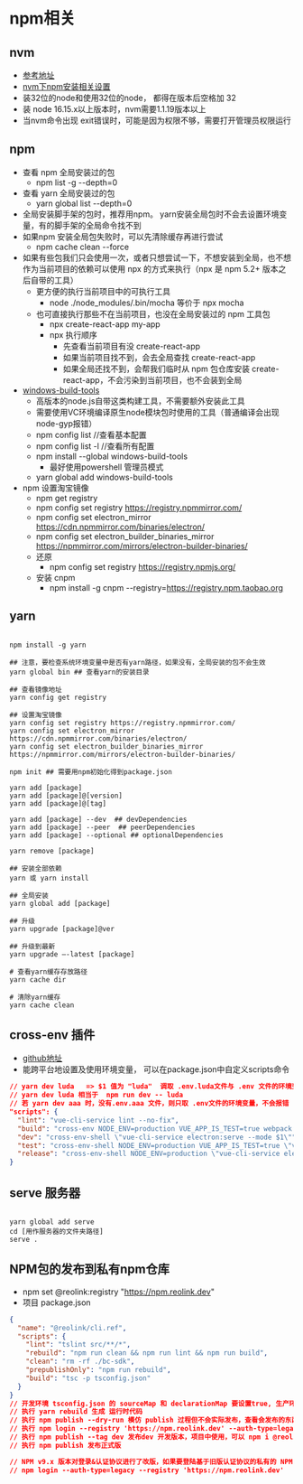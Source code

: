 # npm相关

## nvm

- [参考地址](https://www.cnblogs.com/yulinlewis/p/10441180.html)
- [nvm下npm安装相关设置](https://www.cnblogs.com/ejll/p/11229557.html)
- 装32位的node和使用32位的node， 都得在版本后空格加 32
- 装 node 16.15.x以上版本时，nvm需要1.1.19版本以上
- 当nvm命令出现 exit错误时，可能是因为权限不够，需要打开管理员权限运行

## npm

- 查看 npm 全局安装过的包
  - npm list -g --depth=0
- 查看 yarn 全局安装过的包
  - yarn global list --depth=0
- 全局安装脚手架的包时，推荐用npm。 yarn安装全局包时不会去设置环境变量，有的脚手架的全局命令找不到
- 如果npm 安装全局包失败时，可以先清除缓存再进行尝试
  - npm cache clean --force
- 如果有些包我们只会使用一次，或者只想尝试一下，不想安装到全局，也不想作为当前项目的依赖可以使用 npx 的方式来执行（npx 是 npm 5.2+ 版本之后自带的工具）
  - 更方便的执行当前项目中的可执行工具
    - node ./node_modules/.bin/mocha 等价于 npx mocha
  - 也可直接执行那些不在当前项目，也没在全局安装过的 npm 工具包
    - npx create-react-app my-app
    - npx 执行顺序
      - 先查看当前项目有没 create-react-app
      - 如果当前项目找不到，会去全局查找 create-react-app
      - 如果全局还找不到，会帮我们临时从 npm 包仓库安装 create-react-app，不会污染到当前项目，也不会装到全局
- [windows-build-tools](https://github.com/felixrieseberg/windows-build-tools)
  - 高版本的node.js自带这类构建工具，不需要额外安装此工具
  - 需要使用VC环境编译原生node模块包时使用的工具（普通编译会出现node-gyp报错）
  - npm config list //查看基本配置
  - npm config list -l //查看所有配置
  - npm install --global windows-build-tools
    - 最好使用powershell 管理员模式
  - yarn global add windows-build-tools
- npm 设置淘宝镜像
  - npm get registry
  - npm config set registry https://registry.npmmirror.com/
  - npm config set electron_mirror https://cdn.npmmirror.com/binaries/electron/
  - npm config set electron_builder_binaries_mirror https://npmmirror.com/mirrors/electron-builder-binaries/
  - 还原
    - npm config set registry https://registry.npmjs.org/
  - 安装 cnpm
    - npm install -g cnpm --registry=https://registry.npm.taobao.org

## yarn

```shell

npm install -g yarn

## 注意，要检查系统环境变量中是否有yarn路径，如果没有，全局安装的包不会生效
yarn global bin ## 查看yarn的安装目录

## 查看镜像地址
yarn config get registry

## 设置淘宝镜像
yarn config set registry https://registry.npmmirror.com/
yarn config set electron_mirror https://cdn.npmmirror.com/binaries/electron/
yarn config set electron_builder_binaries_mirror https://npmmirror.com/mirrors/electron-builder-binaries/

npm init ## 需要用npm初始化得到package.json

yarn add [package]
yarn add [package]@[version]
yarn add [package]@[tag]

yarn add [package] --dev  ## devDependencies
yarn add [package] --peer  ## peerDependencies
yarn add [package] --optional ## optionalDependencies

yarn remove [package]

## 安装全部依赖
yarn 或 yarn install

## 全局安装
yarn global add [package]

## 升级
yarn upgrade [package]@ver

## 升级到最新
yarn upgrade –-latest [package]

# 查看yarn缓存存放路径
yarn cache dir

# 清除yarn缓存
yarn cache clean

```

## cross-env 插件

- [github地址](https://github.com/kentcdodds/cross-env#readme)
- 能跨平台地设置及使用环境变量， 可以在package.json中自定义scripts命令

```json
// yarn dev luda   => $1 值为 "luda"  调取 .env.luda文件与 .env 文件的环境变量
// yarn dev luda 相当于  npm run dev -- luda
// 若 yarn dev aaa 时，没有.env.aaa 文件，则只取 .env文件的环境变量，不会报错
"scripts": {
  "lint": "vue-cli-service lint --no-fix",
  "build": "cross-env NODE_ENV=production VUE_APP_IS_TEST=true webpack --config build/webpack.config.js",
  "dev": "cross-env-shell \"vue-cli-service electron:serve --mode $1\"",
  "test": "cross-env-shell NODE_ENV=production VUE_APP_IS_TEST=true \"vue-cli-service electron:build --legacy --mode $1\"",
  "release": "cross-env-shell NODE_ENV=production \"vue-cli-service electron:build --legacy --mode $1\""
}
```

## serve 服务器

```shell

yarn global add serve
cd [用作服务器的文件夹路径]
serve .

```

## NPM包的发布到私有npm仓库

- npm set @reolink:registry "https://npm.reolink.dev"
- 项目 package.json

```json
{
  "name": "@reolink/cli.ref",
  "scripts": {
    "lint": "tslint src/**/*",
    "rebuild": "npm run clean && npm run lint && npm run build",
    "clean": "rm -rf ./bc-sdk",
    "prepublishOnly": "npm run rebuild",
    "build": "tsc -p tsconfig.json"
  }
}
// 开发环境 tsconfig.json 的 sourceMap 和 declarationMap 要设置true, 生产环境的设置false
// 执行 yarn rebuild 生成 运行时代码
// 执行 npm publish --dry-run 模仿 publish 过程但不会实际发布，查看会发布的东西是否正确
// 执行 npm login --registry 'https://npm.reolink.dev' --auth-type=legacy 填写登录信息登录（此步需要账户有登录的权限）
// 执行 npm publish --tag dev 发布dev 开发版本，项目中使用，可以 npm i @reolink/cli.ref@dev 使用开发版 (tag概念类似于分支，version不能与已有的重复)
// 执行 npm publish 发布正式版

// NPM v9.x 版本对登录&认证协议进行了改版，如果要登陆基于旧版认证协议的私有的 NPM 服务器，应当增加 --auth-type=legacy 参数。如
// npm login --auth-type=legacy --registry 'https://npm.reolink.dev'
```

